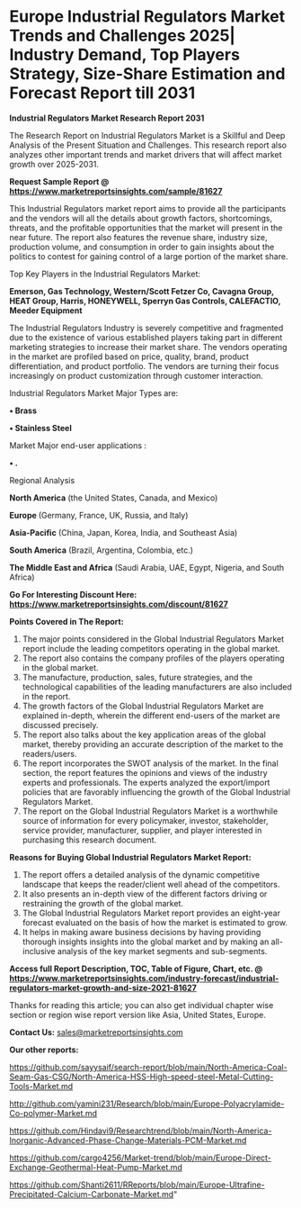 # Europe Industrial Regulators Market Trends and Challenges 2025| Industry Demand, Top Players Strategy, Size-Share Estimation and Forecast Report till 2031

<strong>Industrial Regulators Market Research Report 2031</strong>

The Research Report on Industrial Regulators Market is a Skillful and Deep Analysis of the Present Situation and Challenges. This research report also analyzes other important trends and market drivers that will affect market growth over 2025-2031.

<strong>Request Sample Report @ <a href=https://www.marketreportsinsights.com/sample/81627>https://www.marketreportsinsights.com/sample/81627</a></strong>

This Industrial Regulators market report aims to provide all the participants and the vendors will all the details about growth factors, shortcomings, threats, and the profitable opportunities that the market will present in the near future. The report also features the revenue share, industry size, production volume, and consumption in order to gain insights about the politics to contest for gaining control of a large portion of the market share.

Top Key Players in the Industrial Regulators Market:

<strong>Emerson, Gas Technology, Western/Scott Fetzer Co, Cavagna Group, HEAT Group, Harris, HONEYWELL, Sperryn Gas Controls, CALEFACTIO, Meeder Equipment</strong>

The Industrial Regulators Industry is severely competitive and fragmented due to the existence of various established players taking part in different marketing strategies to increase their market share. The vendors operating in the market are profiled based on price, quality, brand, product differentiation, and product portfolio. The vendors are turning their focus increasingly on product customization through customer interaction.

Industrial Regulators Market Major Types are:

<strong>• Brass

• Stainless Steel</strong>

Market Major end-user applications :

<strong>• .</strong>

Regional Analysis

</u><strong><b>North America</b></strong> (the United States, Canada, and Mexico)

<strong><b>Europe </b></strong>(Germany, France, UK, Russia, and Italy)

<strong><b>Asia-Pacific</b></strong> (China, Japan, Korea, India, and Southeast Asia)

<strong><b>South America</b></strong> (Brazil, Argentina, Colombia, etc.)

<strong><b>The Middle East and Africa</b></strong> (Saudi Arabia, UAE, Egypt, Nigeria, and South Africa)

<strong>Go For Interesting Discount Here: <a href=https://www.marketreportsinsights.com/discount/81627>https://www.marketreportsinsights.com/discount/81627</a></strong>

<strong>Points Covered in The Report:</strong>
<ol>
  <li>The major points considered in the Global Industrial Regulators Market report include the leading competitors operating in the global market.</li>
  <li>The report also contains the company profiles of the players operating in the global market.</li>
  <li>The manufacture, production, sales, future strategies, and the technological capabilities of the leading manufacturers are also included in the report.</li>
  <li>The growth factors of the Global Industrial Regulators Market are explained in-depth, wherein the different end-users of the market are discussed precisely.</li>
  <li>The report also talks about the key application areas of the global market, thereby providing an accurate description of the market to the readers/users.</li>
  <li>The report incorporates the SWOT analysis of the market. In the final section, the report features the opinions and views of the industry experts and professionals. The experts analyzed the export/import policies that are favorably influencing the growth of the Global Industrial Regulators Market.</li>
  <li>The report on the Global Industrial Regulators Market is a worthwhile source of information for every policymaker, investor, stakeholder, service provider, manufacturer, supplier, and player interested in purchasing this research document.</li>
</ol>
<strong>Reasons for Buying Global Industrial Regulators Market Report:</strong>

<ol>
  <li>The report offers a detailed analysis of the dynamic competitive landscape that keeps the reader/client well ahead of the competitors.</li>
  <li>It also presents an in-depth view of the different factors driving or restraining the growth of the global market.</li>
  <li>The Global Industrial Regulators Market report provides an eight-year forecast evaluated on the basis of how the market is estimated to grow.</li>
  <li>It helps in making aware business decisions by having providing thorough insights insights into the global market and by making an all-inclusive analysis of the key market segments and sub-segments.</li>
</ol>
<strong>Access full Report Description, TOC, Table of Figure, Chart, etc. @ <a href=https://www.marketreportsinsights.com/industry-forecast/industrial-regulators-market-growth-and-size-2021-81627>https://www.marketreportsinsights.com/industry-forecast/industrial-regulators-market-growth-and-size-2021-81627</a></strong>


Thanks for reading this article; you can also get individual chapter wise section or region wise report version like Asia, United States, Europe.

<strong>Contact Us:</strong>
sales@marketreportsinsights.com

<strong>Our other reports:</strong>

<a href=https://github.com/sayysaif/search-report/blob/main/North-America-Coal-Seam-Gas-CSG/North-America-HSS-High-speed-steel-Metal-Cutting-Tools-Market.md>https://github.com/sayysaif/search-report/blob/main/North-America-Coal-Seam-Gas-CSG/North-America-HSS-High-speed-steel-Metal-Cutting-Tools-Market.md</a>

<a href=http://github.com/yamini231/Research/blob/main/Europe-Polyacrylamide-Co-polymer-Market.md>http://github.com/yamini231/Research/blob/main/Europe-Polyacrylamide-Co-polymer-Market.md</a>

<a href=https://github.com/Hindavi9/Researchtrend/blob/main/North-America-Inorganic-Advanced-Phase-Change-Materials-PCM-Market.md>https://github.com/Hindavi9/Researchtrend/blob/main/North-America-Inorganic-Advanced-Phase-Change-Materials-PCM-Market.md</a>

<a href=https://github.com/cargo4256/Market-trend/blob/main/Europe-Direct-Exchange-Geothermal-Heat-Pump-Market.md>https://github.com/cargo4256/Market-trend/blob/main/Europe-Direct-Exchange-Geothermal-Heat-Pump-Market.md</a>

<a href=https://github.com/Shanti2611/RReports/blob/main/Europe-Ultrafine-Precipitated-Calcium-Carbonate-Market.md>https://github.com/Shanti2611/RReports/blob/main/Europe-Ultrafine-Precipitated-Calcium-Carbonate-Market.md</a>"
